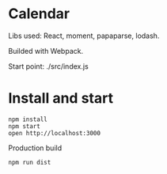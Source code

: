 Calendar
========

Libs used: React, moment, papaparse, lodash.

Builded with Webpack.

Start point: ./src/index.js

Install and start
=================
```
npm install
npm start
open http://localhost:3000
```

Production build
```
npm run dist
```
